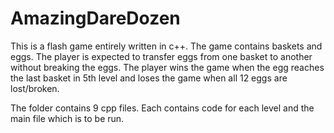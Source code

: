 # AmazingDareDozen

This is a flash game entirely written in c++.
The game contains baskets and eggs. The player is expected to transfer eggs from one basket to another without breaking the eggs.
The player wins the game when the egg reaches the last basket in 5th level and loses the game when all 12 eggs are lost/broken.

The folder contains 9 cpp files. Each contains code for each level and the main file which is to be run.
